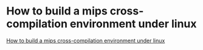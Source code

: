 # How to build a mips cross-compilation environment under linux
[How to build a mips cross-compilation environment under linux](https://aiwithcloud.com/2022/09/19/how_to_build_a_mips_cross_compilation_environment_under_linux/)